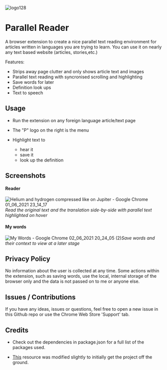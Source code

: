 ![logo128](https://user-images.githubusercontent.com/54374934/120394669-aa1d7780-c32b-11eb-97e6-b9f88a56f887.png)

# Parallel Reader

A browser extension to create a nice parallel text reading environment for articles written in languages you are trying to learn. You can use it on nearly any text based website (articles, stories,etc.)

Features:

- Strips away page clutter and only shows article text and images
- Parallel text reading with syncronised scrolling and highlighting
- Save words for later
- Definition look ups
- Text to speech

## Usage

- Run the extension on any foreign language article/text page
- The "P" logo on the right is the menu
- Highlight text to

  - hear it
  - save it
  - look up the definition

## Screenshots

#### Reader

![Helium and hydrogen compressed like on Jupiter - Google Chrome 01_06_2021 23_14_17](https://user-images.githubusercontent.com/54374934/120397038-852b0380-c32f-11eb-877e-255d5d9c0456.png)_Read the original text and the translation side-by-side with parallel text highlighted on hover_

#### My words

![My Words - Google Chrome 02_06_2021 20_24_05 (2)](https://user-images.githubusercontent.com/54374934/120541018-3ccc1e00-c3e1-11eb-98d6-d5d458b5f6d3.png)_Save words and their context to view at a later stage_

## Privacy Policy

No information about the user is collected at any time. Some actions within the extension, such as saving words, use the local, internal storage of the browser only and the data is not passed on to me or anyone else.

## Issues / Contributions

If you have any ideas, issues or questions, feel free to open a new issue in this Github repo or use the Chrome Web Store 'Support' tab.

## Credits

- Check out the dependencies in package.json for a full list of the packages used.

- [This](https://github.com/lxieyang/chrome-extension-boilerplate-react/) resource was modified slightly to initially get the project off the ground.

